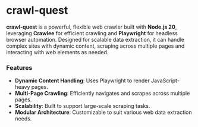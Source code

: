 # crawl-quest

**crawl-quest** is a powerful, flexible web crawler built with **Node.js 20**, leveraging **Crawlee** for efficient crawling and **Playwright** for headless browser automation. Designed for scalable data extraction, it can handle complex sites with dynamic content, scraping across multiple pages and interacting with web elements as needed.

### Features
- **Dynamic Content Handling**: Uses Playwright to render JavaScript-heavy pages.
- **Multi-Page Crawling**: Efficiently navigates and scrapes across multiple pages.
- **Scalability**: Built to support large-scale scraping tasks.
- **Modular Architecture**: Customizable to suit various web data extraction needs.

